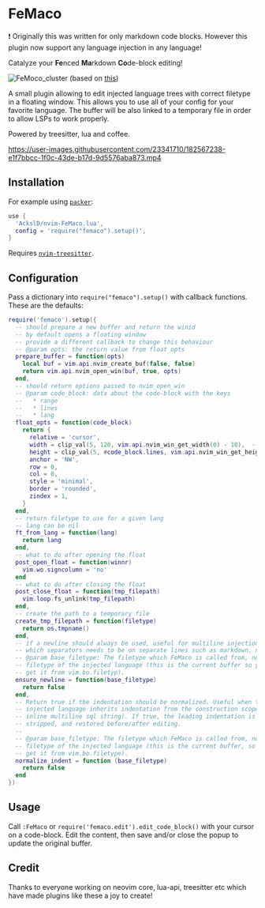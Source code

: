 # FeMaco
:exclamation: Originally this was written for only markdown code blocks. However this plugin now support any language injection in any language!

Catalyze your **Fe**nced **Ma**rkdown **Co**de-block editing!

![FeMoco_cluster](https://user-images.githubusercontent.com/23341710/182566777-492c5e81-95fc-4443-ae6a-23ba2519960e.png)
(based on [this](https://en.wikipedia.org/wiki/FeMoco#/media/File:FeMoco_cluster.svg))

A small plugin allowing to edit injected language trees with correct filetype in a floating window.
This allows you to use all of your config for your favorite language.
The buffer will be also linked to a temporary file in order to allow LSPs to work properly.

Powered by treesitter, lua and coffee.

https://user-images.githubusercontent.com/23341710/182567238-e1f7bbcc-1f0c-43de-b17d-9d5576aba873.mp4

## Installation
For example using [`packer`](https://github.com/wbthomason/packer.nvim):
```lua
use {
  'AckslD/nvim-FeMaco.lua',
  config = 'require("femaco").setup()',
}
```
Requires [`nvim-treesitter`](https://github.com/nvim-treesitter/nvim-treesitter).

## Configuration
Pass a dictionary into `require("femaco").setup()` with callback functions.
These are the defaults:
```lua
require('femaco').setup({
  -- should prepare a new buffer and return the winid
  -- by default opens a floating window
  -- provide a different callback to change this behaviour
  -- @param opts: the return value from float_opts
  prepare_buffer = function(opts)
    local buf = vim.api.nvim_create_buf(false, false)
    return vim.api.nvim_open_win(buf, true, opts)
  end,
  -- should return options passed to nvim_open_win
  -- @param code_block: data about the code-block with the keys
  --   * range
  --   * lines
  --   * lang
  float_opts = function(code_block)
    return {
      relative = 'cursor',
      width = clip_val(5, 120, vim.api.nvim_win_get_width(0) - 10),  -- TODO how to offset sign column etc?
      height = clip_val(5, #code_block.lines, vim.api.nvim_win_get_height(0) - 6),
      anchor = 'NW',
      row = 0,
      col = 0,
      style = 'minimal',
      border = 'rounded',
      zindex = 1,
    }
  end,
  -- return filetype to use for a given lang
  -- lang can be nil
  ft_from_lang = function(lang)
    return lang
  end,
  -- what to do after opening the float
  post_open_float = function(winnr)
    vim.wo.signcolumn = 'no'
  end
  -- what to do after closing the float
  post_close_float = function(tmp_filepath)
    vim.loop.fs_unlink(tmp_filepath)
  end,
  -- create the path to a temporary file
  create_tmp_filepath = function(filetype)
    return os.tmpname()
  end,
  -- if a newline should always be used, useful for multiline injections
  -- which separators needs to be on separate lines such as markdown, neorg etc
  -- @param base_filetype: The filetype which FeMaco is called from, not the
  -- filetype of the injected language (this is the current buffer so you can
  -- get it from vim.bo.filetyp).
  ensure_newline = function(base_filetype)
    return false
  end,
  -- Return true if the indentation should be normalized. Useful when the
  -- injected language inherits indentation from the construction scope (e.g. an
  -- inline multiline sql string). If true, the leading indentation is detected,
  -- stripped, and restored before/after editing.
  --
  -- @param base_filetype: The filetype which FeMaco is called from, not the
  -- filetype of the injected language (this is the current buffer, so you can
  -- get it from vim.bo.filetype).
  normalize_indent = function (base_filetype)
    return false
  end
})
```

## Usage
Call `:FeMaco` or `require('femaco.edit').edit_code_block()` with your cursor on a code-block. Edit the content, then save and/or close the popup to update the original buffer.

## Credit
Thanks to everyone working on neovim core, lua-api, treesitter etc which have made plugins like these a joy to create!
